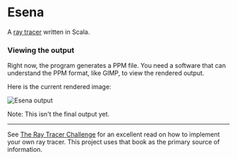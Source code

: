 # Esena
A [ray tracer](https://en.wikipedia.org/wiki/Ray_tracing_(graphics)) written in Scala. 

### Viewing the output
Right now, the program generates a PPM file. You need a software that can 
understand the PPM format, like GIMP, to view the rendered output.  

Here is the current rendered image:

![Esena output](/../screenshots/screenshots/esena.png?raw=true)

Note: This isn't the final output yet.

---
See [The Ray Tracer Challenge](https://pragprog.com/titles/jbtracer/the-ray-tracer-challenge/) for an excellent read on how to implement your own ray tracer. This project uses that book as the primary source of information.